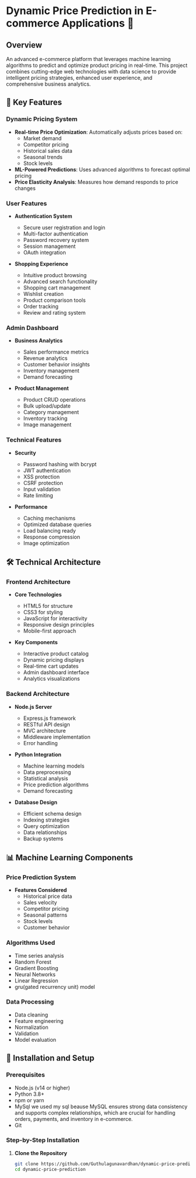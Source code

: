 # Dynamic Price Prediction in E-commerce Applications 🚀

## Overview
An advanced e-commerce platform that leverages machine learning algorithms to predict and optimize product pricing in real-time. This project combines cutting-edge web technologies with data science to provide intelligent pricing strategies, enhanced user experience, and comprehensive business analytics.

## 🌟 Key Features

### Dynamic Pricing System
- **Real-time Price Optimization**: Automatically adjusts prices based on:
  - Market demand
  - Competitor pricing
  - Historical sales data
  - Seasonal trends
  - Stock levels
- **ML-Powered Predictions**: Uses advanced algorithms to forecast optimal pricing
- **Price Elasticity Analysis**: Measures how demand responds to price changes

### User Features
- **Authentication System**
  - Secure user registration and login
  - Multi-factor authentication
  - Password recovery system
  - Session management
  - OAuth integration

- **Shopping Experience**
  - Intuitive product browsing
  - Advanced search functionality
  - Shopping cart management
  - Wishlist creation
  - Product comparison tools
  - Order tracking
  - Review and rating system

### Admin Dashboard
- **Business Analytics**
  - Sales performance metrics
  - Revenue analytics
  - Customer behavior insights
  - Inventory management
  - Demand forecasting

- **Product Management**
  - Product CRUD operations
  - Bulk upload/update
  - Category management
  - Inventory tracking
  - Image management

### Technical Features
- **Security**
  - Password hashing with bcrypt
  - JWT authentication
  - XSS protection
  - CSRF protection
  - Input validation
  - Rate limiting

- **Performance**
  - Caching mechanisms
  - Optimized database queries
  - Load balancing ready
  - Response compression
  - Image optimization

## 🛠️ Technical Architecture

### Frontend Architecture
- **Core Technologies**
  - HTML5 for structure
  - CSS3 for styling
  - JavaScript for interactivity
  - Responsive design principles
  - Mobile-first approach

- **Key Components**
  - Interactive product catalog
  - Dynamic pricing displays
  - Real-time cart updates
  - Admin dashboard interface
  - Analytics visualizations

### Backend Architecture
- **Node.js Server**
  - Express.js framework
  - RESTful API design
  - MVC architecture
  - Middleware implementation
  - Error handling

- **Python Integration**
  - Machine learning models
  - Data preprocessing
  - Statistical analysis
  - Price prediction algorithms
  - Demand forecasting

- **Database Design**
  - Efficient schema design
  - Indexing strategies
  - Query optimization
  - Data relationships
  - Backup systems

## 📊 Machine Learning Components

### Price Prediction System
- **Features Considered**
  - Historical price data
  - Sales velocity
  - Competitor pricing
  - Seasonal patterns
  - Stock levels
  - Customer behavior

### Algorithms Used
- Time series analysis
- Random Forest
- Gradient Boosting
- Neural Networks
- Linear Regression
- gru(gated recurrency unit) model

### Data Processing
- Data cleaning
- Feature engineering
- Normalization
- Validation
- Model evaluation

## 🚀 Installation and Setup

### Prerequisites
- Node.js (v14 or higher)
- Python 3.8+
- npm or yarn
- MySql we used my sql beause MySQL ensures strong data consistency and supports complex relationships, which are crucial for handling orders, payments, and inventory in e-commerce.
- Git

### Step-by-Step Installation
1. **Clone the Repository**
   ```bash
   git clone https://github.com/Guthulagunavardhan/dynamic-price-prediction.git
   cd dynamic-price-prediction
